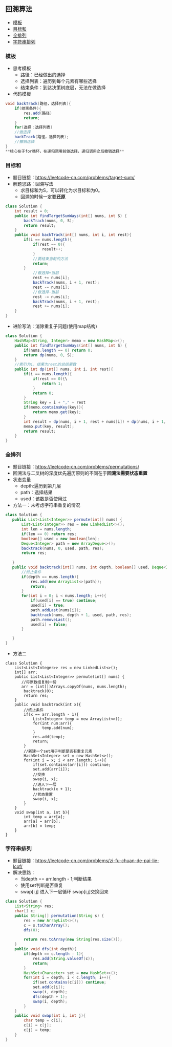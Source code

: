 ## 回溯算法
* [模板](#模板)
* [目标和](#目标和)
* [全排列](#全排列)
* [字符串排列](#字符串排列)

### 模板
- 思考模板
  - 路径：已经做出的选择
  - 选择列表：遍历到每个元素有哪些选择
  - 结束条件：到达决策树底层，无法在做选择
- 代码模板
```java
void backTrack(路径，选择列表){
    if(结束条件){
        res.add(路径)
        return;
    }
    for(选择：选择列表)
    //做选择
    backTrack(路径，选择列表);
    //撤销选择
}
**核心在于for循环，在递归调用前做选择，递归调用之后撤销选择**
```
### 目标和
- 题目链接：https://leetcode-cn.com/problems/target-sum/
- 解题思路：回溯写法
    - 求目标和为S，可以转化为求目标和为0。
    - 回溯的时候一定要**还原**
```java
class Solution {
    int result = 0;
    public int findTargetSumWays(int[] nums, int S) {
        backTrack(nums, 0, S);
        return result;
    }
    public void backTrack(int[] nums, int i, int rest){
        if(i == nums.length){
            if(rest == 0){
                result++;
            }
            //要结束当前的方法
            return;
        }
            //做选择+当前
            rest += nums[i];
            backTrack(nums, i + 1, rest);
            rest -= nums[i];
            //做选择-当前
            rest -= nums[i];
            backTrack(nums, i + 1, rest);
            rest += nums[i]; 
    }
}
```
- 进阶写法：消除重复子问题(使用map结构)
```java
class Solution {
    HashMap<String, Integer> memo = new HashMap<>();
    public int findTargetSumWays(int[] nums, int S) {
        if(nums.length == 0) return 0;
        return dp(nums, 0, S);
    }
    //索引为i，结果为rest的总结果数
    public int dp(int[] nums, int i, int rest){
        if(i == nums.length){
            if(rest == 0){\
                return 1;
            }
            return 0;
        }
        String key = i + "," + rest
        if(memo.containsKey(key)){
            return memo.get(key);
        }
        int result = dp(nums, i + 1, rest + nums[i]) + dp(nums, i + 1, rest - nums[i]);
        memo.put(key, result);
        return result;
    }
}
```
### 全排列
- 题目链接：https://leetcode-cn.com/problems/permutations/
- 回溯法与二叉树的深度优先遍历原则的不同在于**回溯法需要状态重置**
- 状态变量
  - depth:遍历到第几层
  - path：选择结果
  - used：该数是否使用过
- 方法一：未考虑字符串重复的情况
 ```java 
class Solution {
    public List<List<Integer>> permute(int[] nums) {
        List<List<Integer>> res = new LinkedList<>();
        int len = nums.length;
        if(len == 0) return res;
        boolean[] used = new boolean[len];
        Deque<Integer> path = new ArrayDeque<>();
        backtrack(nums, 0, used, path, res);
        return res;
        
    }
    public void backtrack(int[] nums, int depth, boolean[] used, Deque<Integer> path, List<List<Integer>> res){
        //终止条件
        if(depth == nums.length){
            res.add(new ArrayList<>(path));
            return;
        }
        for(int i = 0; i < nums.length; i++){
            if(used[i] == true) continue;
            used[i] = true;
            path.addLast(nums[i]);
            backtrack(nums, depth + 1, used, path, res);
            path.removeLast();
            used[i] = false;
        }

    }
}
```
- 方法二
```
class Solution {
    List<List<Integer>> res = new LinkedList<>();
    int[] arr;
    public List<List<Integer>> permute(int[] nums) {
       //将原数组复制一份
       arr = (int[])Arrays.copyOf(nums, nums.length);
        backtrack(0);
        return res;
    }
    public void backtrack(int x){
        //终止条件
        if(x == arr.length - 1){
            List<Integer> temp = new ArrayList<>();
            for(int num:arr){
                temp.add(num);
            }
            res.add(temp);
            return;
        }
        //新建一个set用于判断是否有重复元素
        HashSet<Integer> set = new HashSet<>();
        for(int i = x; i < arr.length; i++){
            if(set.contains(arr[i])) continue;
            set.add(arr[i]);
            //交换
            swap(i, x);
            //进入下一层
            backtrack(x + 1);
            //状态重置
            swap(i, x);
        }
    }
    void swap(int a, int b){
        int temp = arr[a];
        arr[a] = arr[b];
        arr[b] = temp;
    }
}
```
### 字符串排列
- 题目链接：https://leetcode-cn.com/problems/zi-fu-chuan-de-pai-lie-lcof/
- 解决思路：
    - 当depth == arr.length - 1;判断结果
    - 使用set判断是否重复
    -  swap[i,j]  进入下一层循环  swap[i,j]交换回来
```java
class Solution {
    List<String> res;
    char[] c;
    public String[] permutation(String s) {
        res = new ArrayList<>();
        c = s.toCharArray();
        dfs(0);
      
        return res.toArray(new String[res.size()]);
    }
    public void dfs(int depth){
        if(depth == c.length - 1){
            res.add(String.valueOf(c));
            return;
        }
        HashSet<Character> set = new HashSet<>();
        for(int i = depth; i < c.length; i++){
            if(set.contains(c[i])) continue; 
            set.add(c[i]);
            swap(i, depth);
            dfs(depth + 1);
            swap(i, depth);
        }
    }
    public void swap(int i, int j){
        char temp = c[i];
        c[i] = c[j];
        c[j] = temp;
    }
}
```



